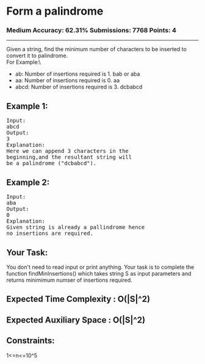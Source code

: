 # Form a palindrome

### Medium Accuracy: 62.31% Submissions: 7768 Points: 4

---

Given a string, find the minimum number of characters to be inserted to convert it to palindrome.\
For Example:\

- ab: Number of insertions required is 1. bab or aba
- aa: Number of insertions required is 0. aa
- abcd: Number of insertions required is 3. dcbabcd

## Example 1:

<pre>
Input:
abcd
Output:
3
Explanation:
Here we can append 3 characters in the 
beginning,and the resultant string will 
be a palindrome ("dcbabcd").
</pre>

## Example 2:

<pre>
Input:
aba
Output:
0
Explanation:
Given string is already a pallindrome hence
no insertions are required.
</pre>

## Your Task:

You don't need to read input or print anything. Your task is to complete the function findMinInsertions() which takes string S as input parameters and returns minimimum numser of insertions required.

## Expected Time Complexity : O(|S|^2)

## Expected Auxiliary Space : O(|S|^2)

## Constraints:

1<=n<=10^5
